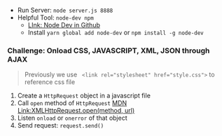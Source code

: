 - Run Server: ```node server.js 8888```
- Helpful Tool: ```node-dev npm```
  -  [LInk: Node Dev in Github](https://github.com/fgnass/node-dev#readme)
  -  Install ```yarn global add node-dev```  or ```npm install -g node-dev```


### Challenge: Onload CSS, JAVASCRIPT, XML, JSON through AJAX
> Previously we use ```  <link rel="stylesheet" href="style.css"> ``` to reference css file
1. Create a ```HttpRequest``` object in a javascript file
2. Call ```open```  method of ```HttpRequest``` [MDN Link:XMLHttpRequest.open(method, url)](https://developer.mozilla.org/en-US/docs/Web/API/XMLHttpRequest/open)
3. Listen ```onload``` or ```onerror``` of that object
4.  Send request: ```request.send()```